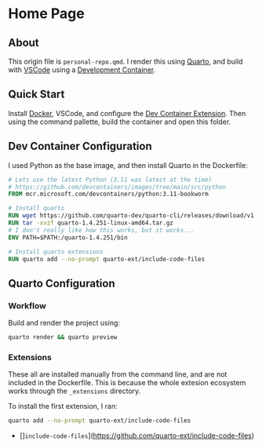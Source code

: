 # Home Page

## About

This origin file is `personal-repo.qmd`. I render this using
[Quarto](https://quarto.org/), and build with
[VSCode](https://vscode.dev/) using a [Development
Container](https://containers.dev/).

## Quick Start

Install [Docker](https://www.docker.com/), VSCode, and configure the
[Dev Container
Extension](https://code.visualstudio.com/docs/devcontainers/containers).
Then using the command pallette, build the container and open this
folder.

## Dev Container Configuration

I used Python as the base image, and then install Quarto in the
Dockerfile:

``` Dockerfile
# Lets use the latest Python (3.11 was latest at the time)
# https://github.com/devcontainers/images/tree/main/src/python
FROM mcr.microsoft.com/devcontainers/python:3.11-bookworm

# Install quarto
RUN wget https://github.com/quarto-dev/quarto-cli/releases/download/v1.4.251/quarto-1.4.251-linux-amd64.tar.gz
RUN tar -xvzf quarto-1.4.251-linux-amd64.tar.gz
# I don't really like how this works, but it works...
ENV PATH=$PATH:/quarto-1.4.251/bin

# Install quarto extensions
RUN quarto add --no-prompt quarto-ext/include-code-files
```

## Quarto Configuration

### Workflow

Build and render the project using:

``` bash
quarto render && quarto preview
```

### Extensions

These all are installed manually from the command line, and are not
included in the Dockerfile. This is because the whole extesion ecosystem
works through the `_extensions` directory.

To install the first extension, I ran:

``` bash
quarto add --no-prompt quarto-ext/include-code-files
```

- \[\]`include-code-files`\](https://github.com/quarto-ext/include-code-files)
